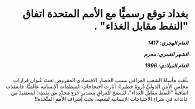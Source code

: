 <h1 dir="rtl">بغداد توقع رسميًّا مع الأمم المتحدة اتفاق "النفط مقابل الغذاء" .</h1>

<h5 dir="rtl">العام الهجري:  1417

الشهر القمري: محرم

العام الميلادي: 1996</h5>

<p dir="rtl">بلَغَت مأساةُ الشعبِ العِراقي بسبب الحصار الاقتصادي المفروضِ تحتَ عُنوان قراراتِ مجلسِ الأمنِ الدوليِّ ذُروةً خطيرةً، أثارت احتجاجاتِ المنظمات الإنسانية عالميًّا، فانعقدَت اتفاقيةُ "النفط مقابلَ الغذاء"، ليُسمَحَ للعراقِ بتصديرِ جُزءٍ محدَّدٍ من نِفطِه؛ ليستفيدَ من عائداته في شراءِ الاحتياجات الإنسانية لشعبِه، تحت إشراف الأممِ المتَّحدة!!</p></br>
